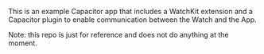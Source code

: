 This is an example Capacitor app that includes a WatchKit extension and a Capacitor plugin to enable communication between the Watch and the App.

Note: this repo is just for reference and does not do anything at the moment.